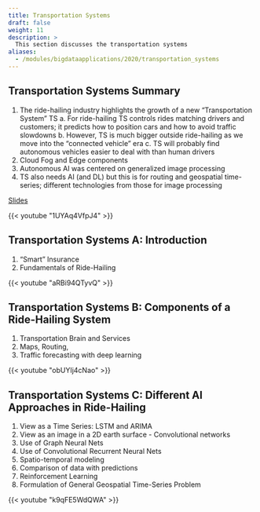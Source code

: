 ```yaml
---
title: Transportation Systems
draft: false
weight: 11
description: >
  This section discusses the transportation systems
aliases:
  - /modules/bigdataapplications/2020/transportation_systems
---
```


## Transportation Systems Summary

1. The ride-hailing industry highlights the growth of a new “Transportation System” TS
  a. For ride-hailing TS controls rides matching drivers and customers; it predicts how to position cars and how to avoid traffic slowdowns
  b. However, TS is much bigger outside ride-hailing as we move into the “connected vehicle” era
  c. TS will probably find autonomous vehicles easier to deal with than human drivers
2. Cloud Fog and Edge components
3. Autonomous AI was centered on generalized image processing
4. TS also needs AI (and DL) but this is for routing and geospatial time-series; different technologies from those for image processing

[Slides](https://docs.google.com/presentation/d/19yAgjNjsoSzPxEqn1Ghr9tG51EfGocuc6_JjOi_0Ijk/edit?usp=sharing)

{{< youtube "1UYAq4VfpJ4" >}}

## Transportation Systems A: Introduction

1. “Smart” Insurance
2. Fundamentals  of Ride-Hailing

{{< youtube "aRBi94QTyvQ" >}}

## Transportation Systems B: Components of a Ride-Hailing System

1. Transportation Brain and Services
2. Maps, Routing,
3. Traffic forecasting with deep learning

{{< youtube "obUYIj4cNao" >}}

## Transportation Systems C: Different AI Approaches in Ride-Hailing

1. View as a Time Series: LSTM and ARIMA
2. View as an image in a 2D earth surface - Convolutional networks
3. Use of Graph Neural Nets
4. Use of Convolutional Recurrent Neural Nets
5. Spatio-temporal modeling
6. Comparison of data with predictions
7. Reinforcement Learning
8. Formulation of General Geospatial Time-Series Problem

{{< youtube "k9qFE5WdQWA" >}}
